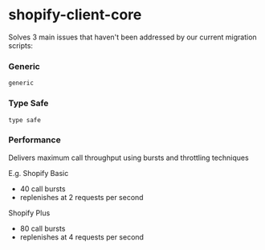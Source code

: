 # shopify-client-core


Solves 3 main issues that haven't been addressed by our current migration scripts:


### Generic
```
generic
```

### Type Safe
```
type safe
```


### Performance
Delivers maximum call throughput using bursts and throttling techniques


E.g. 
Shopify Basic
  - 40 call bursts
  - replenishes at 2 requests per second

Shopify Plus
  - 80 call bursts
  - replenishes at 4 requests per second

